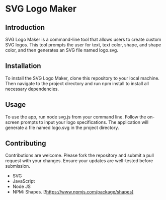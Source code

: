# SVG Logo Maker

## Introduction

SVG Logo Maker is a command-line tool that allows users to create custom SVG logos. This tool prompts the user for text, text color, shape, and shape color, and then generates an SVG file named logo.svg.

## Installation
To install the SVG Logo Maker, clone this repository to your local machine. Then navigate to the project directory and run npm install to install all necessary dependencies.

## Usage
To use the app, run node svg.js from your command line. Follow the on-screen prompts to input your logo specifications. The application will generate a file named logo.svg in the project directory.

## Contributing
Contributions are welcome. Please fork the repository and submit a pull request with your changes. Ensure your updates are well-tested before submission.
- SVG
- JavaScript
- Node JS
- NPM: Shapes. [!https://www.npmjs.com/package/shapes]
